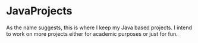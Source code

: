 # JavaProjects

As the name suggests, this is where I keep my Java based projects. I intend to work on more projects either for academic purposes or just for fun.
